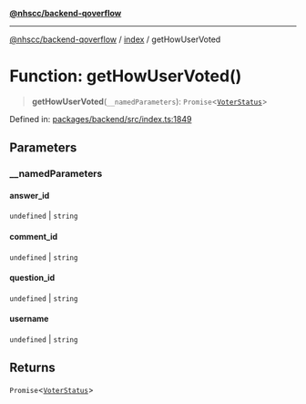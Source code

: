 [**@nhscc/backend-qoverflow**](../../README.md)

***

[@nhscc/backend-qoverflow](../../README.md) / [index](../README.md) / getHowUserVoted

# Function: getHowUserVoted()

> **getHowUserVoted**(`__namedParameters`): `Promise`\<[`VoterStatus`](../../db/type-aliases/VoterStatus.md)\>

Defined in: [packages/backend/src/index.ts:1849](https://github.com/nhscc/qoverflow.api.hscc.bdpa.org/blob/427e25011f0e71265852f81f85026e1290417c2b/packages/backend/src/index.ts#L1849)

## Parameters

### \_\_namedParameters

#### answer_id

`undefined` \| `string`

#### comment_id

`undefined` \| `string`

#### question_id

`undefined` \| `string`

#### username

`undefined` \| `string`

## Returns

`Promise`\<[`VoterStatus`](../../db/type-aliases/VoterStatus.md)\>
